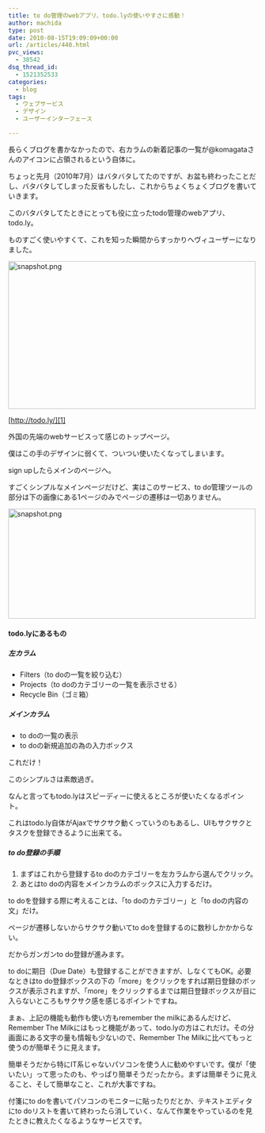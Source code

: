 ```yaml
---
title: to do管理のwebアプリ、todo.lyの使いやすさに感動！
author: machida
type: post
date: 2010-08-15T19:09:09+00:00
url: /articles/440.html
pvc_views:
  - 38542
dsq_thread_id:
  - 1521352533
categories:
  - blog
tags:
  - ウェブサービス
  - デザイン
  - ユーザーインターフェース

---
```

長らくブログを書かなかったので、右カラムの新着記事の一覧が@komagataさんのアイコンに占領されるという自体に。
  
ちょっと先月（2010年7月）はバタバタしてたのですが、お盆も終わったことだし、バタバタしてしまった反省もしたし、これからちょくちょくブログを書いていきます。

このバタバタしてたときにとっても役に立ったtodo管理のwebアプリ、todo.ly。
  
ものすごく使いやすくて、これを知った瞬間からすっかりヘヴィユーザーになりました。

[<img src="http://farm5.static.flickr.com/4074/4893888435_f31d0696d5.jpg" width="500" height="298" alt="snapshot.png" />][1]

[http://todo.ly/][1]
  
外国の先端のwebサービスって感じのトップページ。
  
僕はこの手のデザインに弱くて、ついつい使いたくなってしまいます。

sign upしたらメインのページへ。
  
すごくシンプルなメインページだけど、実はこのサービス、to do管理ツールの部分は下の画像にある1ページのみでページの遷移は一切ありません。

<img src="http://farm5.static.flickr.com/4142/4894595668_a63a45a77f.jpg" width="500" height="222" alt="snapshot.png" />

#### todo.lyにあるもの

##### 左カラム

  * Filters（to doの一覧を絞り込む）
  * Projects（to doのカテゴリーの一覧を表示させる）
  * Recycle Bin（ゴミ箱）

##### メインカラム

  * to doの一覧の表示
  * to doの新規追加の為の入力ボックス

これだけ！
  
このシンプルさは素敵過ぎ。

なんと言ってもtodo.lyはスピーディーに使えるところが使いたくなるポイント。
  
これはtodo.ly自体がAjaxでサクサク動くっていうのもあるし、UIもサクサクとタスクを登録できるように出来てる。

##### to do登録の手順

  1. まずはこれから登録するto doのカテゴリーを左カラムから選んでクリック。
  2. あとはto doの内容をメインカラムのボックスに入力するだけ。

to doを登録する際に考えることは、「to doのカテゴリー」と「to doの内容の文」だけ。
  
ページが遷移しないからサクサク動いてto doを登録するのに数秒しかかからない。
  
だからガンガンto do登録が進みます。

to doに期日（Due Date）も登録することができますが、しなくてもOK。必要なときはto do登録ボックスの下の「more」をクリックをすれば期日登録のボックスが表示されますが、「more」をクリックするまでは期日登録ボックスが目に入らないところもサクサク感を感じるポイントですね。

まぁ、上記の機能も動作も使い方もremember the milkにあるんだけど、Remember The Milkにはもっと機能があって、todo.lyの方はこれだけ。その分画面にある文字の量も情報も少ないので、Remember The Milkに比べてもっと使うのが簡単そうに見えます。

簡単そうだから特にIT系じゃないパソコンを使う人に勧めやすいです。僕が「使いたい」って思ったのも、やっぱり簡単そうだったから。まずは簡単そうに見えること、そして簡単なこと、これが大事ですね。

付箋にto doを書いてパソコンのモニターに貼ったりだとか、テキストエディタにto doリストを書いて終わったら消していく、なんて作業をやっているのを見たときに教えたくなるようなサービスです。

 [1]: http://todo.ly/ "http://todo.ly/"